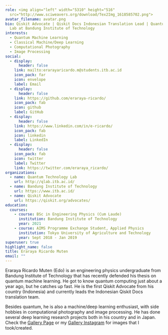 ```yaml
---
role: <img align="left" width="5310" height="516"
  src="http://www.sciweavers.org/download/Tex2Img_1618585702.png">
avatar_filename: avatar.png
bio: Qiskit Advocate | Qiskit Docs Indonesian Translation Lead | Quantum Tech.
  Lab at Bandung Institute of Technology
interests:
  - Quantum Machine Learning
  - Classical Machine/Deep Learning
  - Computational Photography
  - Image Processing
social:
  - display:
      header: false
    link: mailto:erarayaricardo.m@students.itb.ac.id
    icon_pack: far
    icon: envelope
    label: Email
  - display:
      header: false
    link: https://github.com/eraraya-ricardo/
    icon_pack: fab
    icon: github
    label: GitHub
  - display:
      header: false
    link: https://www.linkedin.com/in/e-ricardo/
    icon_pack: fab
    icon: linkedin
    label: LinkedIn
  - display:
      header: false
    icon_pack: fab
    icon: twitter
    label: Twitter
    link: https://twitter.com/eraraya_ricardo/
organizations:
  - name: Quantum Technology Lab
    url: http://qlab.itb.ac.id/
  - name: Bandung Institute of Technology
    url: https://www.itb.ac.id/
  - name: Qiskit Advocate
    url: https://qiskit.org/advocates/
education:
  courses:
    - course: BSc in Engineering Physics (Cum Laude)
      institution: Bandung Institute of Technology
      year: 2021
    - course: AIMS Programme Exchange Student, Applied Physics
      institution: Tokyo University of Agriculture and Technology
      year: Sept 2018 - Jan 2019
superuser: true
highlight_name: false
title: Eraraya Ricardo Muten
email: ""
---
```

Eraraya Ricardo Muten (Edo) is an engineering physics undergraduate from Bandung Institute of Technology that has recently defended his thesis on quantum machine learning. He got to know quantum computing just about a year ago, but he catches up fast. He is the first Qiskit Advocate from his country (Indonesia) and currently leads the Indonesian Qiskit Docs translation team.

Besides quantum, he is also a machine/deep learning enthusiast, with side hobbies in computational photography and image processing. He has done several deep learning research projects both in his country and in Japan. Check the [Gallery Page](https://eraraya-ricardo.me/photography/) or my [Gallery Instagram](https://www.instagram.com/snap.dng/) for images that I took/created.

<!--
{{< icon name="download" pack="fas" >}} Download my {{< staticref "media/demo_resume.pdf" "newtab" >}}resumé{{< /staticref >}}.
-->
